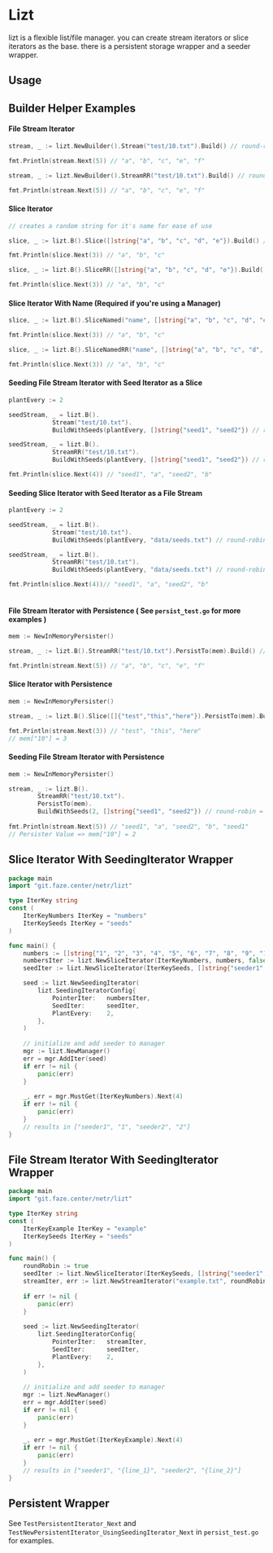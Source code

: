 # Lizt
lizt is a flexible list/file manager. you can create stream iterators or slice iterators as the base. there is a persistent storage wrapper and a seeder wrapper.

## Usage

## Builder Helper Examples

#### File Stream Iterator
```go
stream, _ := lizt.NewBuilder().Stream("test/10.txt").Build() // round-robin = false

fmt.Println(stream.Next(5)) // "a", "b", "c", "e", "f"

stream, _ := lizt.NewBuilder().StreamRR("test/10.txt").Build() // round-robin = true

fmt.Println(stream.Next(5)) // "a", "b", "c", "e", "f"
```

#### Slice Iterator
```go
// creates a random string for it's name for ease of use

slice, _ := lizt.B().Slice([]string{"a", "b", "c", "d", "e"}).Build() // round-robin = false

fmt.Println(slice.Next(3)) // "a", "b", "c"

slice, _ := lizt.B().SliceRR([]string{"a", "b", "c", "d", "e"}).Build() // round-robin = true

fmt.Println(slice.Next(3)) // "a", "b", "c"
```

#### Slice Iterator With Name (Required if you're using a Manager)
```go
slice, _ := lizt.B().SliceNamed("name", []string{"a", "b", "c", "d", "e"}).Build() // round-robin = false

fmt.Println(slice.Next(3)) // "a", "b", "c"

slice, _ := lizt.B().SliceNamedRR("name", []string{"a", "b", "c", "d", "e"}).Build() // round-robin = true

fmt.Println(slice.Next(3)) // "a", "b", "c"
```

#### Seeding File Stream Iterator with Seed Iterator as a Slice
```go
plantEvery := 2

seedStream, _ = lizt.B().
            Stream("test/10.txt").
            BuildWithSeeds(plantEvery, []string{"seed1", "seed2"}) // round-robin = false

seedStream, _ = lizt.B().
            StreamRR("test/10.txt").
            BuildWithSeeds(plantEvery, []string{"seed1", "seed2"}) // round-robin = true

fmt.Println(slice.Next(4)) // "seed1", "a", "seed2", "b"
```

#### Seeding Slice Iterator with Seed Iterator as a File Stream
```go
plantEvery := 2

seedStream, _ = lizt.B().
            Stream("test/10.txt").
            BuildWithSeeds(plantEvery, "data/seeds.txt") // round-robin = false

seedStream, _ = lizt.B().
            StreamRR("test/10.txt").
            BuildWithSeeds(plantEvery, "data/seeds.txt") // round-robin = true

fmt.Println(slice.Next(4))// "seed1", "a", "seed2", "b"
	
```

#### File Stream Iterator with Persistence ( See `persist_test.go` for more examples )
```go
mem := NewInMemoryPersister()

stream, _ := lizt.B().StreamRR("test/10.txt").PersistTo(mem).Build() // round-robin = false

fmt.Println(stream.Next(5)) // "a", "b", "c", "e", "f"
```

#### Slice Iterator with Persistence
```go
mem := NewInMemoryPersister()

stream, _ := lizt.B().Slice([]{"test","this","here"}).PersistTo(mem).Build() // round-robin = false

fmt.Println(stream.Next(3)) // "test", "this", "here"
// mem["10"] = 3
```

#### Seeding File Stream Iterator with Persistence
```go
mem := NewInMemoryPersister()

stream, _ := lizt.B().
        StreamRR("test/10.txt").
        PersistTo(mem).
        BuildWithSeeds(2, []string{"seed1", "seed2"}) // round-robin = false
		
fmt.Println(stream.Next(5)) // "seed1", "a", "seed2", "b", "seed1"
// Persister Value => mem["10"] = 2
```

## Slice Iterator With SeedingIterator Wrapper
```go
package main
import "git.faze.center/netr/lizt"

type IterKey string
const (
	IterKeyNumbers IterKey = "numbers"   
	IterKeySeeds IterKey = "seeds"
)

func main() {
    numbers := []string{"1", "2", "3", "4", "5", "6", "7", "8", "9", "10"}
    numbersIter := lizt.NewSliceIterator(IterKeyNumbers, numbers, false)
    seedIter := lizt.NewSliceIterator(IterKeySeeds, []string{"seeder1", "seeder2"}, true)

    seed := lizt.NewSeedingIterator(
        lizt.SeedingIteratorConfig{
            PointerIter:   numbersIter,
            SeedIter:      seedIter,
            PlantEvery:    2,
        },
    )
    
    // initialize and add seeder to manager
    mgr := lizt.NewManager()
    err = mgr.AddIter(seed)
    if err != nil {
        panic(err)
    }
    
    _, err = mgr.MustGet(IterKeyNumbers).Next(4)
    if err != nil {
        panic(err)
    }
    // results in ["seeder1", "1", "seeder2", "2"]
}
```

## File Stream Iterator With SeedingIterator Wrapper
```go
package main
import "git.faze.center/netr/lizt"

type IterKey string
const (
    IterKeyExample IterKey = "example"
    IterKeySeeds IterKey = "seeds"
)

func main() {
    roundRobin := true
    seedIter := lizt.NewSliceIterator(IterKeySeeds, []string{"seeder1", "seeder2"}, roundRobin)
    streamIter, err := lizt.NewStreamIterator("example.txt", roundRobin)
	
    if err != nil {
        panic(err)
    }
    
    seed := lizt.NewSeedingIterator(
        lizt.SeedingIteratorConfig{
	        PointerIter:   streamIter,
	        SeedIter:      seedIter,
	        PlantEvery:    2,
        },
    )
    
    // initialize and add seeder to manager
    mgr := lizt.NewManager()
    err = mgr.AddIter(seed)
    if err != nil {
        panic(err)
    }
    
    _, err = mgr.MustGet(IterKeyExample).Next(4)
    if err != nil {
        panic(err)
    }
    // results in ["seeder1", "{line_1}", "seeder2", "{line_2}"]
}
```

## Persistent Wrapper
See `TestPersistentIterator_Next` and `TestNewPersistentIterator_UsingSeedingIterator_Next` in `persist_test.go` for examples.
